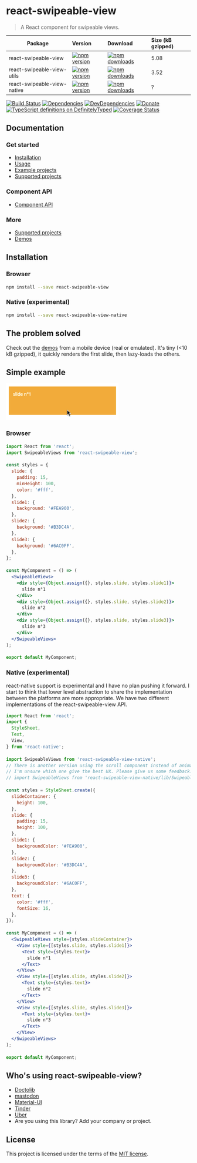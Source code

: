 # react-swipeable-view

> A React component for swipeable views.

| Package | Version | Download | Size (kB gzipped) |
|---------|:--------|:---------|:------------------|
| react-swipeable-view | [![npm version](https://img.shields.io/npm/v/react-swipeable-view.svg)](https://www.npmjs.com/package/react-swipeable-view) | [![npm downloads](https://img.shields.io/npm/dm/react-swipeable-view.svg)](https://www.npmjs.com/package/react-swipeable-view) | 5.08 |
| react-swipeable-view-utils | [![npm version](https://img.shields.io/npm/v/react-swipeable-view-utils.svg)](https://www.npmjs.com/package/react-swipeable-view-utils) | [![npm downloads](https://img.shields.io/npm/dm/react-swipeable-view-utils.svg)](https://www.npmjs.com/package/react-swipeable-view-utils) | 3.52 |
| react-swipeable-view-native | [![npm version](https://img.shields.io/npm/v/react-swipeable-view-native.svg)](https://www.npmjs.com/package/react-swipeable-view-native) | [![npm downloads](https://img.shields.io/npm/dm/react-swipeable-view-native.svg)](https://www.npmjs.com/package/react-swipeable-view-native) | ? |

[![Build Status](https://travis-ci.org/oliviertassinari/react-swipeable-view.svg?branch=master)](https://travis-ci.org/oliviertassinari/react-swipeable-view)
[![Dependencies](https://img.shields.io/david/oliviertassinari/react-swipeable-view.svg)](https://david-dm.org/oliviertassinari/react-swipeable-view)
[![DevDependencies](https://img.shields.io/david/dev/oliviertassinari/react-swipeable-view.svg)](https://david-dm.org/oliviertassinari/react-swipeable-view#info=devDependencies&view=list)
[![Donate](https://img.shields.io/badge/$-support-green.svg)](https://www.paypal.me/oliviertassinari/10)
[![TypeScript definitions on DefinitelyTyped](https://img.shields.io/badge/style-.d.ts-green.svg?style=flat&label=DefinitelyTyped)](https://github.com/DefinitelyTyped/DefinitelyTyped/tree/master/types/react-swipeable-view)
[![Coverage Status](https://img.shields.io/codecov/c/github/oliviertassinari/react-swipeable-view/master.svg)](https://codecov.io/gh/oliviertassinari/react-swipeable-view/branch/master)

## Documentation
### Get started
- [Installation](https://react-swipeable-view.com/getting-started/installation/)
- [Usage](https://react-swipeable-view.com/getting-started/usage/)
- [Example projects](https://react-swipeable-view.com/getting-started/example-projects/)
- [Supported projects](https://react-swipeable-view.com/getting-started/example-projects/)
### Component API
- [Component API](https://react-swipeable-view.com/api/api/)
### More
- [Supported projects](https://react-swipeable-view.com/getting-started/example-projects/)
- [Demos](https://react-swipeable-view.com/demos/demos/)

## Installation

### Browser

```sh
npm install --save react-swipeable-view
```

### Native (experimental)

```sh
npm install --save react-swipeable-view-native
```

## The problem solved

Check out the [demos](https://react-swipeable-view.com/demos/demos/) from a mobile device (real or emulated).
It's tiny (<10 kB gzipped), it quickly renders the first slide, then lazy-loads the others.

## Simple example

![usage](/static/usage.gif)

### Browser

```jsx
import React from 'react';
import SwipeableViews from 'react-swipeable-view';

const styles = {
  slide: {
    padding: 15,
    minHeight: 100,
    color: '#fff',
  },
  slide1: {
    background: '#FEA900',
  },
  slide2: {
    background: '#B3DC4A',
  },
  slide3: {
    background: '#6AC0FF',
  },
};

const MyComponent = () => (
  <SwipeableViews>
    <div style={Object.assign({}, styles.slide, styles.slide1)}>
      slide n°1
    </div>
    <div style={Object.assign({}, styles.slide, styles.slide2)}>
      slide n°2
    </div>
    <div style={Object.assign({}, styles.slide, styles.slide3)}>
      slide n°3
    </div>
  </SwipeableViews>
);

export default MyComponent;
```

### Native (experimental)

react-native support is experimental and I have no plan pushing it forward.
I start to think that lower level abstraction to share the implementation between the platforms are more appropriate.
We have two different implementations of the react-swipeable-view API.

```jsx
import React from 'react';
import {
  StyleSheet,
  Text,
  View,
} from 'react-native';

import SwipeableViews from 'react-swipeable-view-native';
// There is another version using the scroll component instead of animated.
// I'm unsure which one give the best UX. Please give us some feedback.
// import SwipeableViews from 'react-swipeable-view-native/lib/SwipeableViews.scroll';

const styles = StyleSheet.create({
  slideContainer: {
    height: 100,
  },
  slide: {
    padding: 15,
    height: 100,
  },
  slide1: {
    backgroundColor: '#FEA900',
  },
  slide2: {
    backgroundColor: '#B3DC4A',
  },
  slide3: {
    backgroundColor: '#6AC0FF',
  },
  text: {
    color: '#fff',
    fontSize: 16,
  },
});

const MyComponent = () => (
  <SwipeableViews style={styles.slideContainer}>
    <View style={[styles.slide, styles.slide1]}>
      <Text style={styles.text}>
        slide n°1
      </Text>
    </View>
    <View style={[styles.slide, styles.slide2]}>
      <Text style={styles.text}>
        slide n°2
      </Text>
    </View>
    <View style={[styles.slide, styles.slide3]}>
      <Text style={styles.text}>
        slide n°3
      </Text>
    </View>
  </SwipeableViews>
);

export default MyComponent;
```

## Who's using react-swipeable-view?

- [Doctolib](https://github.com/doctolib)
- [mastodon](https://github.com/tootsuite/mastodon)
- [Material-UI](https://github.com/mui-org/material-ui)
- [Tinder](https://tinder.com)
- [Uber](https://www.uber.com)
- Are you using this library? Add your company or project.

## License

This project is licensed under the terms of the
[MIT license](https://github.com/nicholidev/react-swipeable-view/blob/master/LICENSE).
